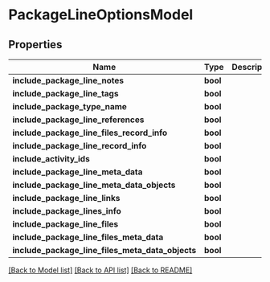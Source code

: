 # PackageLineOptionsModel

## Properties
Name | Type | Description | Notes
------------ | ------------- | ------------- | -------------
**include_package_line_notes** | **bool** |  | [optional] 
**include_package_line_tags** | **bool** |  | [optional] 
**include_package_type_name** | **bool** |  | [optional] 
**include_package_line_references** | **bool** |  | [optional] 
**include_package_line_files_record_info** | **bool** |  | [optional] 
**include_package_line_record_info** | **bool** |  | [optional] 
**include_activity_ids** | **bool** |  | [optional] 
**include_package_line_meta_data** | **bool** |  | [optional] 
**include_package_line_meta_data_objects** | **bool** |  | [optional] 
**include_package_line_links** | **bool** |  | [optional] 
**include_package_lines_info** | **bool** |  | [optional] 
**include_package_line_files** | **bool** |  | [optional] 
**include_package_line_files_meta_data** | **bool** |  | [optional] 
**include_package_line_files_meta_data_objects** | **bool** |  | [optional] 

[[Back to Model list]](../README.md#documentation-for-models) [[Back to API list]](../README.md#documentation-for-api-endpoints) [[Back to README]](../README.md)


